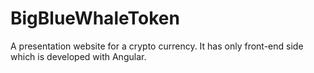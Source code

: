 
# BigBlueWhaleToken

A presentation website for a crypto currency. It has only front-end side which is developed with Angular.
